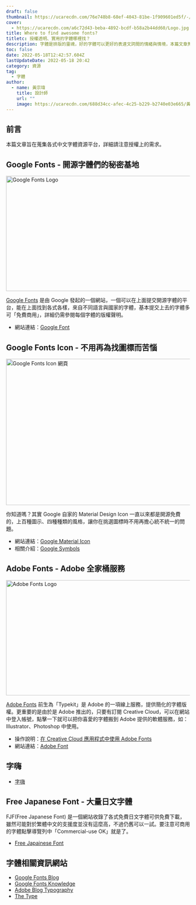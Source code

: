 ```yaml
---
draft: false
thumbnail: https://ucarecdn.com/76e748b8-68ef-4043-81be-1f909601ed5f/-/format/auto/-/quality/smart/三角東東封面
cover:
  - https://ucarecdn.com/a6c72d43-beba-4892-bcdf-b58a2b44dd60/Logo.jpg
title: Where to find awesome fonts?
titletc: 授權透明、實用的字體哪裡找？
description: 字體是排版的靈魂，好的字體可以更好的表達文詞間的情緒與情境，本篇文章蒐集了一些實用且來源可靠、授權清楚的字體！字體使用時必定要注意授權上的範圍。
toc: false
date: 2022-05-18T12:42:57.604Z
lastUpdateDate: 2022-05-18 20:42
category: 資源
tag:
  - 字體
author:
  - name: 黃宗瑋
    title: 設計師
    url: ""
    image: https://ucarecdn.com/688d34cc-afec-4c25-b229-b2740e03e665/黃宗瑋-頭像.jpg
---
```


## 前言

本篇文章旨在蒐集各式中文字體資源平台，詳細請注意授權上的需求。
## Google Fonts - 開源字體們的秘密基地

<img loading="lazy" width="600" height="315" src="https://ucarecdn.com/ebea99a8-794c-42db-9713-7bb0d5d84e10/01GoogleFont.png" alt="Google Fonts Logo">

[Google Fonts](https://fonts.google.com/) 是由 Google 發起的一個網站，一個可以在上面提交開源字體的平台，能在上面找到各式各樣，來自不同語言與國家的字體，基本提交上去的字體多可「免費商用」，詳細仍需參閱每個字體的版權聲明。

* 網站連結：[Google Font](https://fonts.google.com/)


## Google Fonts Icon - 不用再為找圖標而苦惱
<img loading="lazy" width="600" height="400" src="https://ucarecdn.com/b3f0940f-45ba-4784-b87b-2cc7e1b5cd03/03GoogleIconFont.png" alt="Google Fonts Icon 網頁">

你知道嗎？其實 Google 自家的 Material Design Icon 一直以來都是開源免費的，上百種圖示、四種種類的風格，讓你在挑選圖標時不用再擔心統不統一的問題。

* 網站連結：[Google Material Icon](https://fonts.google.com/icons?icon.set=Material+Icons)
* 相關介紹：[Google Symbols](https://material.io/blog/introducing-symbols)
## Adobe Fonts - Adobe 全家桶服務

<img loading="lazy" width="600" height="315" src="https://ucarecdn.com/87c75fed-d1e8-4b03-adc2-aa0989bd3175/02AdobeFont.jpg" alt="Adobe Fonts Logo">

[Adobe Fonts](https://fonts.adobe.com/) 前生為「Typekit」是 Adobe 的一項線上服務，提供簡化的字體版權。更重要的是由於是 Adobe 推出的，只要有訂閱 Creative Cloud，可以在網站中登入帳號，點擊一下就可以把你喜愛的字體搬到 Adobe 提供的軟體服務，如：Illustrator、Photoshop 中使用。

* 操作說明：[在 Creative Cloud 應用程式中使用 Adobe Fonts](https://helpx.adobe.com/tw/creative-cloud/help/add-fonts.html)
* 網站連結：[Adobe Font](https://fonts.adobe.com/)

## 字嗨
* [字嗨](https://zi-hi.com/%E7%B9%81%E9%AB%94%E4%B8%AD%E6%96%87%E5%85%8D%E8%B2%BB%E5%AD%97%E5%9E%8B%E5%88%97%E8%A1%A8)


## Free Japanese Font - 大量日文字體

FJF(Free Japanese Font) 是一個網站收錄了各式免費日文字體可供免費下載，雖然可能對於繁體中文的支援度並沒有這麼高，不過仍舊可以一試。要注意可商用的字體點擊導覽列中「Commercial-use OK」就是了。

* [Free Japainese Font](https://www.freejapanesefont.com/)


## 字體相關資訊網站
* [Google Fonts Blog](https://fonts.googleblog.com/)
* [Google Fonts Knowledge](https://fonts.google.com/knowledge/choosing_type)
* [Adobe Blog Typography](https://blog.adobe.com/en/topics/typography)
* [The Type](https://www.thetype.com/zh-hant/)
